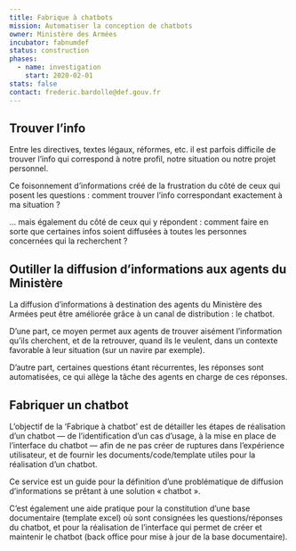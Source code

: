 ```yaml
---
title: Fabrique à chatbots
mission: Automatiser la conception de chatbots
owner: Ministère des Armées
incubator: fabnumdef
status: construction
phases:
  - name: investigation
    start: 2020-02-01
stats: false
contact: frederic.bardolle@def.gouv.fr
---
```


## Trouver l’info
Entre les directives, textes légaux, réformes, etc. il est parfois difficile de trouver l’info qui correspond à notre profil, notre situation ou notre projet personnel.

Ce foisonnement d’informations créé de la frustration du côté de ceux qui posent les questions : comment trouver l’info correspondant exactement à ma situation ?

… mais également du côté de ceux qui y répondent : comment faire en sorte que certaines infos soient diffusées à toutes les personnes concernées qui la recherchent ?

## Outiller la diffusion d’informations aux agents du Ministère
La diffusion d’informations à destination des agents du Ministère des Armées peut être améliorée grâce à un canal de distribution : le chatbot.

D’une part, ce moyen permet aux agents de trouver aisément l’information qu’ils cherchent, et de la retrouver, quand ils le veulent, dans un contexte favorable à leur situation (sur un navire par exemple).

D’autre part, certaines questions étant récurrentes, les réponses sont automatisées, ce qui allège la tâche des agents en charge de ces réponses.

## Fabriquer un chatbot
L’objectif de la ‘Fabrique à chatbot’ est de détailler les étapes de réalisation d’un chatbot — de l’identification d’un cas d’usage, à la mise en place de l’interface du chatbot — afin de ne pas créer de ruptures dans l’expérience utilisateur, et de fournir les documents/code/template utiles pour la réalisation d’un chatbot.

Ce service est un guide pour la définition d’une problématique de diffusion d’informations se prêtant à une solution « chatbot ».

C’est également une aide pratique pour la constitution d’une base documentaire (template excel) où sont consignées les questions/réponses du chatbot, et pour la réalisation de l’interface qui permet de créer et maintenir le chatbot (back office pour mise à jour de la base documentaire).
